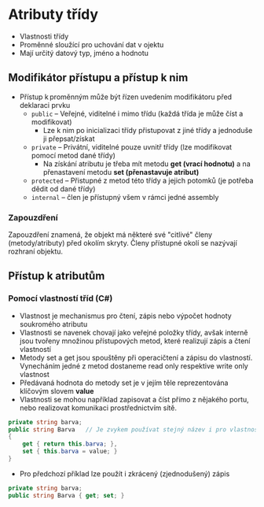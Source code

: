 # Atributy třídy
* Vlastnosti třídy
* Proměnné sloužící pro uchování dat v ojektu
* Mají určitý datový typ, jméno a hodnotu

## Modifikátor přístupu a přístup k nim
* Přístup k proměnným může být řízen uvedením modifikátoru před deklaraci prvku 
  - `public` – Veřejné, viditelné i mimo třídu (každá třída je může číst a modifikovat)
    - Lze k nim po inicializaci třídy přistupovat z jiné třídy a jednoduše ji přepsat/získat
  - `private` – Privátní, viditelné pouze uvnitř třídy (lze modifikovat pomocí metod dané třídy)
    - Na získání atributu je třeba mít metodu **get (vrací hodnotu)** a na přenastavení metodu **set (přenastavuje atribut)**
  - `protected` – Přistupné z metod této třídy a jejich potomků (je potřeba dědit od dané třídy)
  - `internal` – člen je přístupný všem v rámci jedné assembly

### Zapouzdření
Zapouzdření znamená, že objekt má některé své "citlivé" členy (metody/atributy) před okolím skryty. Členy přístupné okolí se nazývají rozhraní objektu. 

## Přístup k atributům 
### Pomocí vlastností tříd (C#)
- Vlastnost je mechanismus pro čtení, zápis nebo výpočet hodnoty soukromého atributu
- Vlastnosti  se  navenek  chovají  jako  veřejné  položky  třídy,  avšak  interně  jsou  tvořeny  množinou přístupových metod, které realizují zápis a čtení vlastností
- Metody set a get jsou spouštěny při operacičtení a zápisu do vlastností. Vynecháním jedné z metod dostaneme read  only  respektive  write  only  vlastnost
- Předávaná  hodnota  do  metody set  je  v  jejím  těle  reprezentována klíčovým slovem **value**
- Vlastnosti se mohou například zapisovat a číst přímo z nějakého portu, nebo realizovat komunikaci prostřednictvím sítě.


```cs
private string barva;
public string Barva   // Je zvykem používat stejný název i pro vlastnost, ale vlastnost začínat velkým písmenem
{
    get { return this.barva; },
    set { this.barva = value; }
}
```

- Pro předchozí příklad lze použít i zkrácený (zjednodušený) zápis
```cs
private string barva;
public string Barva { get; set; }
```
